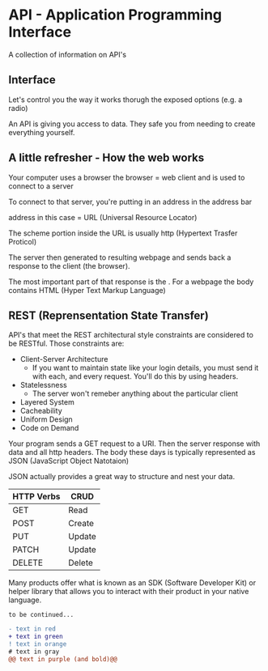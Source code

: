 # API - Application Programming Interface
A collection of information on API's

## Interface
Let's control you the way it works thorugh the exposed options (e.g. a radio)

An API is giving you access to data. They safe you from needing to create everything yourself.

## A little refresher - How the web works

Your computer uses a browser
the browser = web client and is used to connect to a server

To connect to that server, you're putting in an address in the address bar

address in this case = URL (Universal Resource Locator)

The scheme portion inside the URL is usually http (Hypertext Trasfer Proticol) 

The server then generated to resulting webpage and sends back a response to the client (the browser).

The most important part of that response is the <body>.
For a webpage the body contains HTML (Hyper Text Markup Language)

## REST (Reprensentation State Transfer)
API's that meet the REST architectural style constraints are considered to be RESTful. Those constraints are:
- Client-Server Architecture
  - If you want to maintain state like your login details, you must send it with each, and every request. You'll do this by using headers.
- Statelessness 
  - The server won't remeber anything about the particular client
- Layered System
- Cacheability
- Uniform Design
- Code on Demand

Your program sends a GET request to a URI. Then the server response with data and all http headers. 
The body these days is typically represented as JSON (JavaScript Object Natotaion)

JSON actually provides a great way to structure and nest your data.

HTTP Verbs | CRUD 
--- | --- 
GET | Read 
POST | Create 
PUT | Update 
PATCH | Update
DELETE | Delete 


Many products offer what is known as an SDK (Software Developer Kit) or helper library that allows you to interact with their product in your native language.

```
to be continued...
```
```diff
- text in red
+ text in green
! text in orange
# text in gray
@@ text in purple (and bold)@@
```
